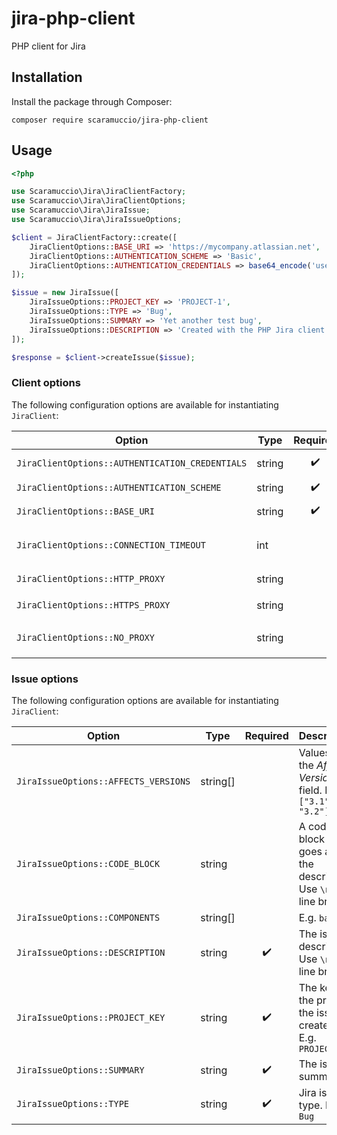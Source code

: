 # jira-php-client
PHP client for Jira

## Installation
Install the package through Composer:
```
composer require scaramuccio/jira-php-client
```

## Usage
```php
<?php

use Scaramuccio\Jira\JiraClientFactory;
use Scaramuccio\Jira\JiraClientOptions;
use Scaramuccio\Jira\JiraIssue;
use Scaramuccio\Jira\JiraIssueOptions;

$client = JiraClientFactory::create([
    JiraClientOptions::BASE_URI => 'https://mycompany.atlassian.net',
    JiraClientOptions::AUTHENTICATION_SCHEME => 'Basic',
    JiraClientOptions::AUTHENTICATION_CREDENTIALS => base64_encode('user:key'),
]);

$issue = new JiraIssue([
    JiraIssueOptions::PROJECT_KEY => 'PROJECT-1',
    JiraIssueOptions::TYPE => 'Bug',
    JiraIssueOptions::SUMMARY => 'Yet another test bug',
    JiraIssueOptions::DESCRIPTION => 'Created with the PHP Jira client.',
]);

$response = $client->createIssue($issue);
```

### Client options

The following configuration options are available for instantiating `JiraClient`:

| Option | Type | Required | Description |
|---|---|:---:|---|
| `JiraClientOptions::AUTHENTICATION_CREDENTIALS` | string | :heavy_check_mark: | Bearer token, base64-encoded username and password, ... |
| `JiraClientOptions::AUTHENTICATION_SCHEME`      | string | :heavy_check_mark: | `Basic`, `Bearer`, ... |
| `JiraClientOptions::BASE_URI`                   | string | :heavy_check_mark: | Base URI of the Jira instance. E.g. `https://mycompany.atlassian.net` |
| `JiraClientOptions::CONNECTION_TIMEOUT`         | int    |                    | The number of seconds until the connection times out. Defaults to 5. |
| `JiraClientOptions::HTTP_PROXY`                 | string |                    | HTTP proxy to be used. E.g. `user:pass@192.168.0.1` |
| `JiraClientOptions::HTTPS_PROXY`                | string |                    | HTTPS proxy to be used. E.g. `user:pass@192.168.0.1` |
| `JiraClientOptions::NO_PROXY`                   | string |                    | Addresses where no proxy is to be used, in an array. E.g. `["192.168.0.2", "192.168.0.3"]` |

### Issue options

The following configuration options are available for instantiating `JiraClient`:

| Option | Type | Required | Description |
|---|---|:---:|---|
| `JiraIssueOptions::AFFECTS_VERSIONS` | string[] |                    | Values for the *Affects Version* field. E.g. `["3.1", "3.2"]` |
| `JiraIssueOptions::CODE_BLOCK`       | string   |                    | A code block that goes after the description. Use `\n` for line breaks. |
| `JiraIssueOptions::COMPONENTS`       | string[] |                    | E.g. `backend` |
| `JiraIssueOptions::DESCRIPTION`      | string   | :heavy_check_mark: | The issue description. Use `\n` for line breaks. |
| `JiraIssueOptions::PROJECT_KEY`      | string   | :heavy_check_mark: | The key of the project the issue is created in. E.g. `PROJECT-1` |
| `JiraIssueOptions::SUMMARY`          | string   | :heavy_check_mark: | The issue summary. |
| `JiraIssueOptions::TYPE`             | string   | :heavy_check_mark: | Jira issue type. E.g. `Bug` |
